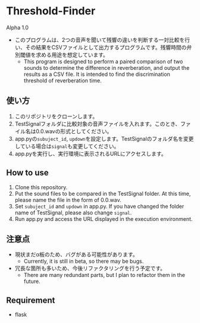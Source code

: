 # Threshold-Finder
Alpha 1.0

- このプログラムは、2つの音声を聞いて残響の違いを判断する一対比較を行い、その結果をCSVファイルとして出力するプログラムです。残響時間の弁別閾値を求める用途を想定しています。
  - This program is designed to perform a paired comparison of two sounds to determine the difference in reverberation, and output the results as a CSV file. It is intended to find the discrimination threshold of reverberation time.

## 使い方

1. このリポジトリをクローンします。
2. TestSignalフォルダに比較対象の音声ファイルを入れます。このとき、ファイル名は0.0.wavの形式としてください。
3. app.pyの`subuject_id`, `updown`を設定します。TestSignalのフォルダ名を変更している場合は`signal`も変更してください。
4. app.pyを実行し、実行環境に表示されるURLにアクセスします。

## How to use

1. Clone this repository.
2. Put the sound files to be compared in the TestSignal folder. At this time, please name the file in the form of 0.0.wav.
3. Set `subuject_id` and `updown` in app.py. If you have changed the folder name of TestSignal, please also change `signal`.
4. Run app.py and access the URL displayed in the execution environment.

## 注意点

- 現状まだα板のため、バグがある可能性があります。
  - Currently, it is still in beta, so there may be bugs.
- 冗長な箇所も多いため、今後リファクタリングを行う予定です。
  - There are many redundant parts, but I plan to refactor them in the future.

## Requirement

- flask